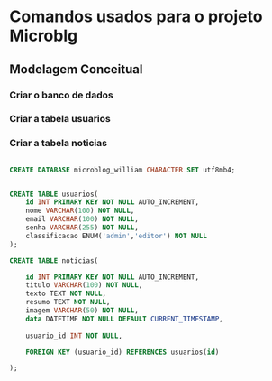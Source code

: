 # Comandos usados para o projeto Microblg


## Modelagem Conceitual

### Criar o banco de dados 

### Criar a tabela usuarios 

### Criar a tabela noticias

```sql

CREATE DATABASE microblog_william CHARACTER SET utf8mb4;

```


```sql

CREATE TABLE usuarios(
    id INT PRIMARY KEY NOT NULL AUTO_INCREMENT,
    nome VARCHAR(100) NOT NULL,
    email VARCHAR(100) NOT NULL,
    senha VARCHAR(255) NOT NULL,
    classificacao ENUM('admin','editor') NOT NULL
);

CREATE TABLE noticias(

    id INT PRIMARY KEY NOT NULL AUTO_INCREMENT,
    titulo VARCHAR(100) NOT NULL,
    texto TEXT NOT NULL,
    resumo TEXT NOT NULL,
    imagem VARCHAR(50) NOT NULL,
    data DATETIME NOT NULL DEFAULT CURRENT_TIMESTAMP,
    
    usuario_id INT NOT NULL,

    FOREIGN KEY (usuario_id) REFERENCES usuarios(id)

);

```
